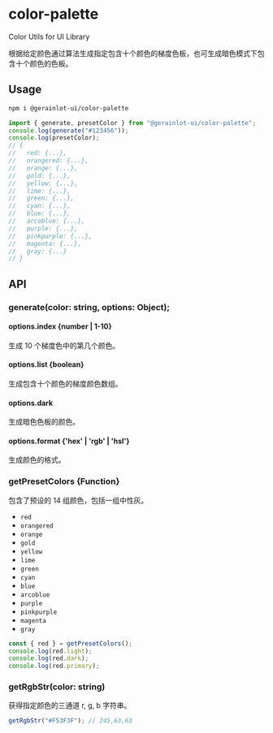 # color-palette

Color Utils for UI Library

根据给定颜色通过算法生成指定包含十个颜色的梯度色板，也可生成暗色模式下包含十个颜色的色板。

## Usage

```bash
npm i @gerainlot-ui/color-palette
```

```js
import { generate, presetColor } from "@gerainlot-ui/color-palette";
console.log(generate("#123456"));
console.log(presetColor);
// {
//   red: {...},
//   orangered: {...},
//   orange: {...},
//   gold: {...},
//   yellow: {...},
//   lime: {...},
//   green: {...},
//   cyan: {...},
//   blue: {...},
//   arcoblue: {...},
//   purple: {...},
//   pinkpurple: {...},
//   magenta: {...},
//   gray: {...}
// }
```

## API

### generate(color: string, options: Object);

#### options.index {number | 1-10}

生成 10 个梯度色中的第几个颜色。

#### options.list {boolean}

生成包含十个颜色的梯度颜色数组。

#### options.dark

生成暗色色板的颜色。

#### options.format {'hex' | 'rgb' | 'hsl'}

生成颜色的格式。

### getPresetColors {Function}

包含了预设的 14 组颜色，包括一组中性灰。

- `red`
- `orangered`
- `orange`
- `gold`
- `yellow`
- `lime`
- `green`
- `cyan`
- `blue`
- `arcoblue`
- `purple`
- `pinkpurple`
- `magenta`
- `gray`

```js
const { red } = getPresetColors();
console.log(red.light);
console.log(red.dark);
console.log(red.primary);
```

### getRgbStr(color: string)

获得指定颜色的三通道 r, g, b 字符串。

```js
getRgbStr("#F53F3F"); // 245,63,63
```
